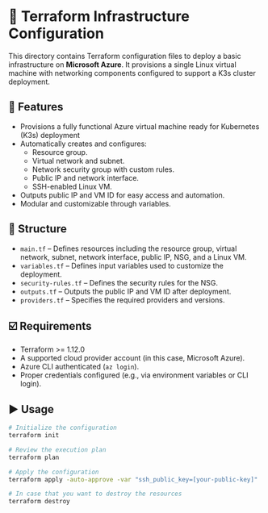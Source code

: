 # 🧱 Terraform Infrastructure Configuration

This directory contains Terraform configuration files to deploy a basic infrastructure on **Microsoft Azure**. It provisions a single Linux virtual machine with networking components configured to support a K3s cluster deployment.

## 🧩 Features

- Provisions a fully functional Azure virtual machine ready for Kubernetes (K3s) deployment
- Automatically creates and configures:
  - Resource group.
  - Virtual network and subnet.
  - Network security group with custom rules.
  - Public IP and network interface.
  - SSH-enabled Linux VM.
- Outputs public IP and VM ID for easy access and automation.
- Modular and customizable through variables.

## 📂 Structure

- `main.tf` – Defines resources including the resource group, virtual network, subnet, network interface, public IP, NSG, and a Linux VM.
- `variables.tf` – Defines input variables used to customize the deployment.
- `security-rules.tf` – Defines the security rules for the NSG.
- `outputs.tf` – Outputs the public IP and VM ID after deployment.
- `providers.tf` – Specifies the required providers and versions.

## ☑️ Requirements

- Terraform >= 1.12.0
- A supported cloud provider account (in this case, Microsoft Azure).
- Azure CLI authenticated (`az login`).
- Proper credentials configured (e.g., via environment variables or CLI login).

## ▶️ Usage

```bash
# Initialize the configuration
terraform init

# Review the execution plan
terraform plan

# Apply the configuration
terraform apply -auto-approve -var "ssh_public_key=[your-public-key]"

# In case that you want to destroy the resources
terraform destroy

